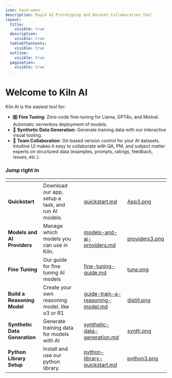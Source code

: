```yaml
---
icon: hand-wave
description: Rapid AI Prototyping and Dataset Collaboration Tool
layout:
  title:
    visible: true
  description:
    visible: true
  tableOfContents:
    visible: true
  outline:
    visible: true
  pagination:
    visible: true
---
```


# Welcome to Kiln AI

Kiln AI is the easiest tool for:

* 🎛️ **Fine Tuning**: Zero-code fine-tuning for Llama, GPT4o, and Mixtral. Automatic serverless deployment of models.
* 🤖 **Synthetic Data Generation**: Generate training data with our interactive visual tooling.
* 🤝 **Team Collaboration**: Git-based version control for your AI datasets. Intuitive UI makes it easy to collaborate with QA, PM, and subject matter experts on structured data (examples, prompts, ratings, feedback, issues, etc.).

### Jump right in

<table data-view="cards"><thead><tr><th></th><th></th><th data-hidden></th><th data-hidden data-card-target data-type="content-ref"></th><th data-hidden data-card-cover data-type="files"></th></tr></thead><tbody><tr><td> <strong>Quickstart</strong></td><td>Download our app, setup a task, and run AI models.</td><td></td><td><a href="docs/quickstart.md">quickstart.md</a></td><td><a href=".gitbook/assets/App3.png">App3.png</a></td></tr><tr><td><strong>Models and AI Providers</strong></td><td>Manage which models you can use in Kiln.</td><td></td><td><a href="docs/models-and-ai-providers.md">models-and-ai-providers.md</a></td><td><a href=".gitbook/assets/providers3.png">providers3.png</a></td></tr><tr><td><strong>Fine Tuning</strong> </td><td>Our guide for fine tuning AI models</td><td></td><td><a href="docs/fine-tuning-guide.md">fine-tuning-guide.md</a></td><td><a href=".gitbook/assets/tune.png">tune.png</a></td></tr><tr><td><strong>Build a Reasoning Model</strong></td><td>Create your own reasoning model, like o3 or R1</td><td></td><td><a href="docs/guide-train-a-reasoning-model.md">guide-train-a-reasoning-model.md</a></td><td><a href=".gitbook/assets/distill.png">distill.png</a></td></tr><tr><td><strong>Synthetic Data Generation</strong></td><td>Generate training data for models with AI</td><td></td><td><a href="docs/synthetic-data-generation.md">synthetic-data-generation.md</a></td><td><a href=".gitbook/assets/synth.png">synth.png</a></td></tr><tr><td><strong>Python Library Setup</strong></td><td>Install and use our python library.</td><td></td><td><a href="developers/python-library-quickstart.md">python-library-quickstart.md</a></td><td><a href=".gitbook/assets/python3.png">python3.png</a></td></tr></tbody></table>
